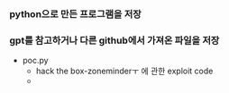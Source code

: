 ### python으로 만든 프로그램을 저장
### gpt를 참고하거나 다른 github에서 가져온 파일을 저장
- poc.py
  - hack the box-zoneminderㅜ 에 관한 exploit code
  - 

